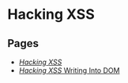 # Hacking XSS

## Pages
* [*Hacking* *XSS*](../memory/48a8676b-4ab0-4a57-b339-325b02477adb.md)
* [*Hacking* *XSS* Writing Into DOM](../memory/da417c12-b8b4-478a-88e2-e1d829fb862c.md)

